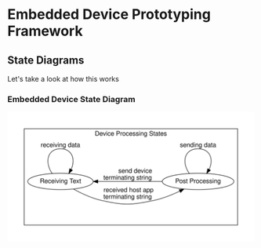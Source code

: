 # Embedded Device Prototyping Framework


## State Diagrams
Let's take a look at how this works

### Embedded Device State Diagram
![Image to display](./Resources/Media/graphs/device_processing_states.svg)


